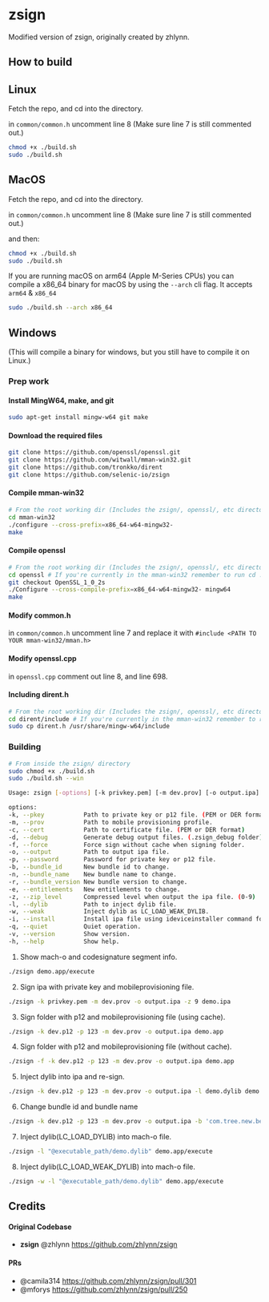 # zsign
Modified version of zsign, originally created by zhlynn.

## How to build

## Linux

Fetch the repo, and cd into the directory.

in `common/common.h` uncomment line 8 (Make sure line 7 is still commented out.)

```bash
chmod +x ./build.sh
sudo ./build.sh
```

## MacOS

Fetch the repo, and cd into the directory.

in `common/common.h` uncomment line 8 (Make sure line 7 is still commented out.)

and then:
```bash
chmod +x ./build.sh
sudo ./build.sh
```

If you are running macOS on arm64 (Apple M-Series CPUs) you can compile a x86_64 binary for macOS by using the `--arch` cli flag. It accepts `arm64` & `x86_64`

```bash
sudo ./build.sh --arch x86_64
```


## Windows 
(This will compile a binary for windows, but you still have to compile it on Linux.)

### Prep work 

#### Install MingW64, make, and git
```bash
sudo apt-get install mingw-w64 git make
```

#### Download the required files
```bash
git clone https://github.com/openssl/openssl.git
git clone https://github.com/witwall/mman-win32.git
git clone https://github.com/tronkko/dirent
git clone https://github.com/selenic-io/zsign
```

#### Compile mman-win32

```bash
# From the root working dir (Includes the zsign/, openssl/, etc directories.)
cd mman-win32
./configure --cross-prefix=x86_64-w64-mingw32-
make
```

#### Compile openssl

```bash
# From the root working dir (Includes the zsign/, openssl/, etc directories.)
cd openssl # If you're currently in the mman-win32 remember to run cd ../ first :)
git checkout OpenSSL_1_0_2s
./Configure --cross-compile-prefix=x86_64-w64-mingw32- mingw64
make
```

#### Modify common.h

in `common/common.h` uncomment line 7 and replace it with `#include <PATH TO YOUR mman-win32/mman.h>`

#### Modify openssl.cpp

in `openssl.cpp` comment out line 8, and line 698.

#### Including dirent.h
```bash
# From the root working dir (Includes the zsign/, openssl/, etc directories.)
cd dirent/include # If you're currently in the mman-win32 remember to run cd ../ first :)
sudo cp dirent.h /usr/share/mingw-w64/include
```

### Building

```bash
# From inside the zsign/ directory
sudo chmod +x ./build.sh
sudo ./build.sh --win
```

```bash
Usage: zsign [-options] [-k privkey.pem] [-m dev.prov] [-o output.ipa] file|folder

options:
-k, --pkey           Path to private key or p12 file. (PEM or DER format)
-m, --prov           Path to mobile provisioning profile.
-c, --cert           Path to certificate file. (PEM or DER format)
-d, --debug          Generate debug output files. (.zsign_debug folder)
-f, --force          Force sign without cache when signing folder.
-o, --output         Path to output ipa file.
-p, --password       Password for private key or p12 file.
-b, --bundle_id      New bundle id to change.
-n, --bundle_name    New bundle name to change.
-r, --bundle_version New bundle version to change.
-e, --entitlements   New entitlements to change.
-z, --zip_level      Compressed level when output the ipa file. (0-9)
-l, --dylib          Path to inject dylib file.
-w, --weak           Inject dylib as LC_LOAD_WEAK_DYLIB.
-i, --install        Install ipa file using ideviceinstaller command for test.
-q, --quiet          Quiet operation.
-v, --version        Show version.
-h, --help           Show help.
```

1. Show mach-o and codesignature segment info.
```bash
./zsign demo.app/execute
```

2. Sign ipa with private key and mobileprovisioning file.
```bash
./zsign -k privkey.pem -m dev.prov -o output.ipa -z 9 demo.ipa
```

3. Sign folder with p12 and mobileprovisioning file (using cache).
```bash
./zsign -k dev.p12 -p 123 -m dev.prov -o output.ipa demo.app
```

4. Sign folder with p12 and mobileprovisioning file (without cache).
```bash
./zsign -f -k dev.p12 -p 123 -m dev.prov -o output.ipa demo.app
```

5. Inject dylib into ipa and re-sign.
```bash
./zsign -k dev.p12 -p 123 -m dev.prov -o output.ipa -l demo.dylib demo.ipa
```

6. Change bundle id and bundle name
```bash
./zsign -k dev.p12 -p 123 -m dev.prov -o output.ipa -b 'com.tree.new.bee' -n 'TreeNewBee' demo.ipa
```

7. Inject dylib(LC_LOAD_DYLIB) into mach-o file.
```bash
./zsign -l "@executable_path/demo.dylib" demo.app/execute
```

8. Inject dylib(LC_LOAD_WEAK_DYLIB) into mach-o file.
```bash
./zsign -w -l "@executable_path/demo.dylib" demo.app/execute
```

## Credits

#### Original Codebase
* **zsign** @zhlynn https://github.com/zhlynn/zsign

#### PRs

* @camila314 https://github.com/zhlynn/zsign/pull/301
* @mforys https://github.com/zhlynn/zsign/pull/250